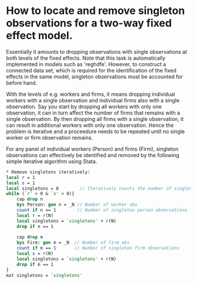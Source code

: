 # How to locate and remove singleton observations for a two-way fixed effect model. 

Essentially it amounts to dropping observations with single observations at both levels of the fixed effects. Note that this task is automatically implemented in models such as 'reghdfe'. However, to construct a connected data set, which is required for the identification of the fixed effects in the same model, singleton observations must be accounted for before hand.

With the levels of e.g. workers and firms, it means dropping individual workers with a single observation and individual firms also with a single observation. Say you start by dropping all workers with only one observation, it can in turn affect the number of firms that remains with a single observation. By then dropping all firms with a single observation, it can result in additional workers with only one observation. Hence the problem is iterative and a proceedure needs to be repeated until no single worker or firm observation remains. 

For any panel of individual workers (Person) and firms (Firm), singleton observations can effectively be identified and removed by the following simple iterative algorithm using Stata.

```Stata
* Remove singletons iteratively:
local r = 1
local s = 1
local singletons = 0 		// Iteratively counts the number of singletons
while (`r' > 0 & `s' > 0){
	cap drop n
	bys Person: gen n = _N // Number of worker obs
	count if n == 1		   // Number of singleton person observations
	local r = r(N)
	local singletons = `singletons' + r(N)
	drop if n == 1
	
	cap drop m
	bys Firm: gen m = _N  // Number of firm obs 
	count if m == 1       // Number of singleton firm observations
	local s = r(N)
	local singletons = `singletons' + r(N)
	drop if m == 1	
}
mat singletons = `singletons'
```
